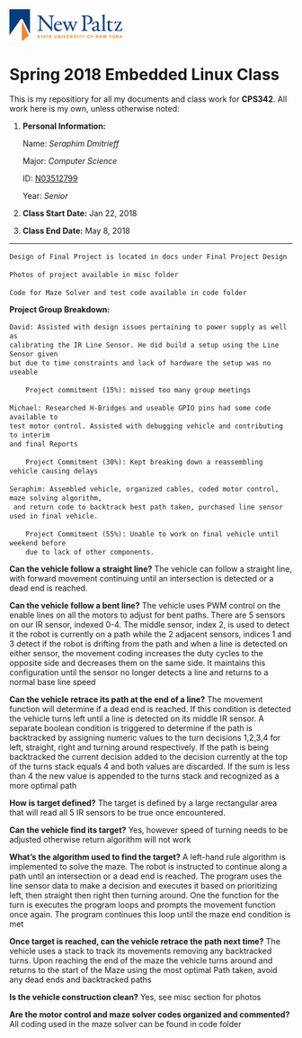 <!--Added HTML to resize image-->
<img src = "/misc/newpaltzlogo.jpg" width="40%">

# Spring 2018 Embedded Linux Class

This is my repositiory for all my documents and class work for **CPS342**. 
All work here is my own, unless otherwise noted:

1. **Personal Information:**  
  
   Name: *Seraphim Dmitrieff*  
  
   Major: *Computer Science*  
   
   ID: [N03512799](https://github.com/N03512799)  
   
   Year: *Senior*

1. **Class Start Date:** Jan 22, 2018

1. **Class End Date:** May 8, 2018

*****************************************************************************

	Design of Final Project is located in docs under Final Project Design
	
	Photos of project available in misc folder
	
	Code for Maze Solver and test code available in code folder

**Project Group Breakdown:**

	David: Assisted with design issues pertaining to power supply as well as 
	calibrating the IR Line Sensor. He did build a setup using the Line Sensor given
	but due to time constraints and lack of hardware the setup was no useable
	
		Project commitment (15%): missed too many group meetings
		
	Michael: Researched H-Bridges and useable GPIO pins had some code available to
	test motor control. Assisted with debugging vehicle and contributing to interim
	and final Reports
	
		Project Commitment (30%): Kept breaking down a reassembling vehicle causing delays
		
	Seraphim: Assembled vehicle, organized cables, coded motor control, maze solving algorithm, 
	 and return code to backtrack best path taken, purchased line sensor used in final vehicle.
	 
		Project Commitment (55%): Unable to work on final vehicle until weekend before
		due to lack of other components.
		
**Can the vehicle follow a straight line?** 
	The vehicle can follow a straight line, with forward movement continuing until an intersection is detected or a dead end is reached. 

**Can the vehicle follow a bent line?**
	The vehicle uses PWM control on the enable lines on all the motors to adjust for bent paths. There are 5 sensors on our IR sensor, indexed 0-4. The middle sensor, index 2, is used to detect it the robot is currently on a path while the 2 adjacent sensors, indices 1 and 3 detect if the robot is drifting from the path and when a line is detected on either sensor, the movement coding increases the duty cycles to the opposite side and decreases them on the same side. It maintains this configuration until the sensor no longer detects a line and returns to a normal base line speed  

**Can the vehicle retrace its path at the end of a line?** 
	The movement function will determine if a dead end is reached. If this condition is detected the vehicle turns left until a line is detected on its middle IR sensor. A separate boolean condition is triggered to determine if the path is backtracked by assigning numeric values to the turn decisions 1,2,3,4 for left, straight, right and turning around respectively. If the path is being backtracked the current decision added to the decision currently at the top of the turns stack equals 4 and both values are discarded. If the sum is less than 4 the new value is appended to the turns stack and recognized as a more optimal path 

**How is target defined?** 
	The target is defined by a large rectangular area that will read all 5 IR sensors to be true once encountered.

**Can the vehicle find its target?**
	Yes, however speed of turning needs to be adjusted otherwise return algorithm will not work

**What’s the algorithm used to find the target?**
 	A left-hand rule algorithm is implemented to solve the maze. The robot is instructed to continue along a path until an intersection or a dead end is reached. The program uses the line sensor data to make a decision and executes it based on prioritizing left, then straight then right then turning around. One the function for the turn is executes the program loops and prompts the movement function once again. The program continues this loop until the maze end condition is met 

**Once target is reached, can the vehicle retrace the path next time?** 
	The vehicle uses a stack to track its movements removing any backtracked turns. Upon reaching the end of the maze the vehicle turns around and returns to the start of the Maze using the most optimal Path taken, avoid any dead ends and backtracked paths 

**Is the vehicle construction clean?**
	Yes, see misc section for photos

**Are the motor control and maze solver codes organized and commented?** 
	All coding used in the maze solver can be found in code folder
